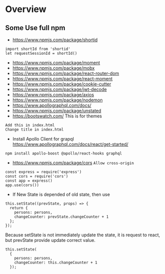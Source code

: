 # Overview
## Some Use full npm 
-   https://www.npmjs.com/package/shortid
```
import shortId from 'shortid'
let requestSessionId = shortId()
```
- https://www.npmjs.com/package/moment
- https://www.npmjs.com/package/mobx
- https://www.npmjs.com/package/react-router-dom
- https://www.npmjs.com/package/react-moment
- https://www.npmjs.com/package/cookie-cutter
- https://www.npmjs.com/package/jwt-decode
- https://www.npmjs.com/package/axios
- https://www.npmjs.com/package/nodemon
- https://www.apollographql.com/docs/
- https://www.npmjs.com/package/unstated
- https://bootswatch.com/  This is for themes
```
Add this in index.html
Change title in index.html
```
- Install Apollo Client for grapql https://www.apollographql.com/docs/react/get-started/
```
npm install apollo-boost @apollo/react-hooks graphql
```
- https://www.npmjs.com/package/cors  `Allow cross-origin`
```
const express = require('express')
const cors = require('cors')
const app = express()
app.use(cors())
```

- If New State is depended of old state, then use 
```
this.setState((prevState, props) => {
  return {
    persons: persons,
    changeCounter: prevState.changeCounter + 1
  };
});
```
Because setState is not immediately update the state, it is request to react, but prevState provide update correct value.
```
this.setState(
  {
    persons: persons,
    changeCounter: this.changeCounter + 1
  });

```

